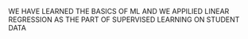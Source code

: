 WE HAVE LEARNED THE BASICS OF ML AND WE APPILIED LINEAR REGRESSION AS THE PART OF SUPERVISED LEARNING ON STUDENT DATA
